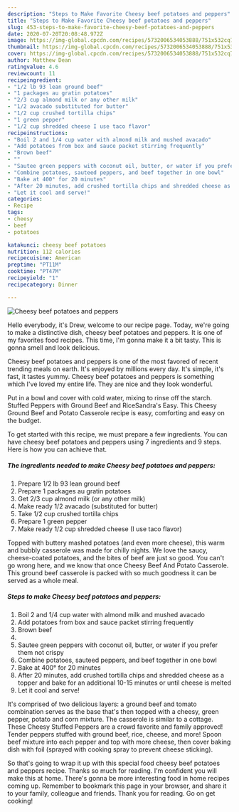 ```yaml
---
description: "Steps to Make Favorite Cheesy beef potatoes and peppers"
title: "Steps to Make Favorite Cheesy beef potatoes and peppers"
slug: 453-steps-to-make-favorite-cheesy-beef-potatoes-and-peppers
date: 2020-07-20T20:08:48.972Z
image: https://img-global.cpcdn.com/recipes/5732006534053888/751x532cq70/cheesy-beef-potatoes-and-peppers-recipe-main-photo.jpg
thumbnail: https://img-global.cpcdn.com/recipes/5732006534053888/751x532cq70/cheesy-beef-potatoes-and-peppers-recipe-main-photo.jpg
cover: https://img-global.cpcdn.com/recipes/5732006534053888/751x532cq70/cheesy-beef-potatoes-and-peppers-recipe-main-photo.jpg
author: Matthew Dean
ratingvalue: 4.6
reviewcount: 11
recipeingredient:
- "1/2 lb 93 lean ground beef"
- "1 packages au gratin potatoes"
- "2/3 cup almond milk or any other milk"
- "1/2 avacado substituted for butter"
- "1/2 cup crushed tortilla chips"
- "1 green pepper"
- "1/2 cup shredded cheese I use taco flavor"
recipeinstructions:
- "Boil 2 and 1/4 cup water with almond milk and mushed avacado"
- "Add potatoes from box and sauce packet stirring frequently"
- "Brown beef"
- ""
- "Sautee green peppers with coconut oil, butter, or water if you prefer them not crispy"
- "Combine potatoes, sauteed peppers, and beef together in one bowl"
- "Bake at 400° for 20 minutes"
- "After 20 minutes, add crushed tortilla chips and shredded cheese as a topper and bake for an additional 10-15 minutes or until cheese is melted"
- "Let it cool and serve!"
categories:
- Recipe
tags:
- cheesy
- beef
- potatoes

katakunci: cheesy beef potatoes 
nutrition: 112 calories
recipecuisine: American
preptime: "PT11M"
cooktime: "PT47M"
recipeyield: "1"
recipecategory: Dinner

---
```



![Cheesy beef potatoes and peppers](https://img-global.cpcdn.com/recipes/5732006534053888/751x532cq70/cheesy-beef-potatoes-and-peppers-recipe-main-photo.jpg)

Hello everybody, it's Drew, welcome to our recipe page. Today, we're going to make a distinctive dish, cheesy beef potatoes and peppers. It is one of my favorites food recipes. This time, I'm gonna make it a bit tasty. This is gonna smell and look delicious.

Cheesy beef potatoes and peppers is one of the most favored of recent trending meals on earth. It's enjoyed by millions every day. It's simple, it's fast, it tastes yummy. Cheesy beef potatoes and peppers is something which I've loved my entire life. They are nice and they look wonderful.

Put in a bowl and cover with cold water, mixing to rinse off the starch. Stuffed Peppers with Ground Beef and RiceSandra&#39;s Easy. This Cheesy Ground Beef and Potato Casserole recipe is easy, comforting and easy on the budget.


To get started with this recipe, we must prepare a few ingredients. You can have cheesy beef potatoes and peppers using 7 ingredients and 9 steps. Here is how you can achieve that.

<!--inarticleads1-->

##### The ingredients needed to make Cheesy beef potatoes and peppers:

1. Prepare 1/2 lb 93 lean ground beef
1. Prepare 1 packages au gratin potatoes
1. Get 2/3 cup almond milk (or any other milk)
1. Make ready 1/2 avacado (substituted for butter)
1. Take 1/2 cup crushed tortilla chips
1. Prepare 1 green pepper
1. Make ready 1/2 cup shredded cheese (I use taco flavor)


Topped with buttery mashed potatoes (and even more cheese), this warm and bubbly casserole was made for chilly nights. We love the saucy, cheese-coated potatoes, and the bites of beef are just so good. You can&#39;t go wrong here, and we know that once Cheesy Beef And Potato Casserole. This ground beef casserole is packed with so much goodness it can be served as a whole meal. 

<!--inarticleads2-->

##### Steps to make Cheesy beef potatoes and peppers:

1. Boil 2 and 1/4 cup water with almond milk and mushed avacado
1. Add potatoes from box and sauce packet stirring frequently
1. Brown beef
1. 
1. Sautee green peppers with coconut oil, butter, or water if you prefer them not crispy
1. Combine potatoes, sauteed peppers, and beef together in one bowl
1. Bake at 400° for 20 minutes
1. After 20 minutes, add crushed tortilla chips and shredded cheese as a topper and bake for an additional 10-15 minutes or until cheese is melted
1. Let it cool and serve!


It&#39;s comprised of two delicious layers: a ground beef and tomato combination serves as the base that&#39;s then topped with a cheesy, green pepper, potato and corn mixture. The casserole is similar to a cottage. These Cheesy Stuffed Peppers are a crowd favorite and family approved! Tender peppers stuffed with ground beef, rice, cheese, and more! Spoon beef mixture into each pepper and top with more cheese, then cover baking dish with foil (sprayed with cooking spray to prevent cheese sticking). 

So that's going to wrap it up with this special food cheesy beef potatoes and peppers recipe. Thanks so much for reading. I'm confident you will make this at home. There's gonna be more interesting food in home recipes coming up. Remember to bookmark this page in your browser, and share it to your family, colleague and friends. Thank you for reading. Go on get cooking!
